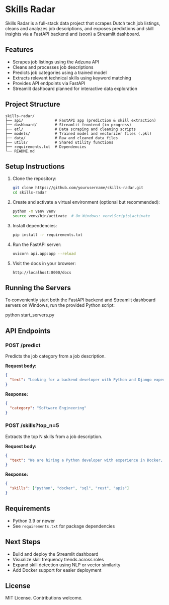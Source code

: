 # Skills Radar

Skills Radar is a full-stack data project that scrapes Dutch tech job listings, cleans and analyzes job descriptions, and exposes predictions and skill insights via a FastAPI backend and (soon) a Streamlit dashboard.

## Features

- Scrapes job listings using the Adzuna API
- Cleans and processes job descriptions
- Predicts job categories using a trained model
- Extracts relevant technical skills using keyword matching
- Provides API endpoints via FastAPI
- Streamlit dashboard planned for interactive data exploration

## Project Structure

```
skills-radar/
├── api/              # FastAPI app (prediction & skill extraction)
├── dashboard/        # Streamlit frontend (in progress)
├── etl/              # Data scraping and cleaning scripts
├── models/           # Trained model and vectorizer files (.pkl)
├── data/             # Raw and cleaned data files
├── utils/            # Shared utility functions
├── requirements.txt  # Dependencies
└── README.md
```

## Setup Instructions

1. Clone the repository:

   ```bash
   git clone https://github.com/yourusername/skills-radar.git
   cd skills-radar
   ```

2. Create and activate a virtual environment (optional but recommended):

   ```bash
   python -m venv venv
   source venv/bin/activate  # On Windows: venv\Scripts\activate
   ```

3. Install dependencies:

   ```bash
   pip install -r requirements.txt
   ```

4. Run the FastAPI server:

   ```bash
   uvicorn api.app:app --reload
   ```

5. Visit the docs in your browser:
   ```
   http://localhost:8000/docs
   ```

## Running the Servers

To conveniently start both the FastAPI backend and Streamlit dashboard servers on Windows, run the provided Python script:

python start_servers.py

## API Endpoints

### POST /predict

Predicts the job category from a job description.

**Request body:**

```json
{
  "text": "Looking for a backend developer with Python and Django experience."
}
```

**Response:**

```json
{
  "category": "Software Engineering"
}
```

### POST /skills?top_n=5

Extracts the top N skills from a job description.

**Request body:**

```json
{
  "text": "We are hiring a Python developer with experience in Docker, SQL, and REST APIs."
}
```

**Response:**

```json
{
  "skills": ["python", "docker", "sql", "rest", "apis"]
}
```

## Requirements

- Python 3.9 or newer
- See `requirements.txt` for package dependencies

## Next Steps

- Build and deploy the Streamlit dashboard
- Visualize skill frequency trends across roles
- Expand skill detection using NLP or vector similarity
- Add Docker support for easier deployment

## License

MIT License. Contributions welcome.
